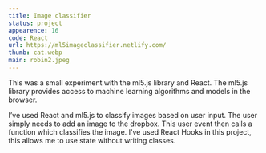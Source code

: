 ```yaml
---
title: Image classifier
status: project
appearence: 16
code: React
url: https://ml5imageclassifier.netlify.com/
thumb: cat.webp
main: robin2.jpeg
---
```


This was a small experiment with the ml5.js library and React. The ml5.js library provides access to machine learning algorithms and models in the browser.

I’ve used React and ml5.js to classify images based on user input. The user simply needs to add an image to the dropbox. This user event then calls a function which classifies the image. I’ve used React Hooks in this project, this allows me to use state without writing classes.
